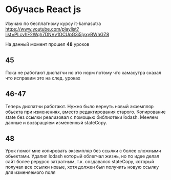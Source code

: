 # Обучась React js

Изучаю по бесплатному курсу it-kamasutra  
https://www.youtube.com/playlist?list=PLcvhF2Wqh7DNVy1OCUpG3i5lyxyBWhGZ8  
  
На данный момент прошел **48** уроков  
  
  
## 45  
Пока не работают диспатчи но это норм потому что камасутра сказал что исправим это на след. уроках
  
  
## 46-47  
Теперь диспатчи работают. Нужно было вернуть новый экземпляр обьекта при изменениях, вместо редактирования старого. Копирование state без ссылки реализовал с помощью библиотеки lodash. Меняем данные и возвращяем измененный stateCopy.
  
## 48  
Урок помог мне копировать экземпляр без ссылки с более сложными обьектами. Удалил lodash который облегчал жизнь, но по идее делал сайт более рерурсо затратным, т.к. создавался stateCopy, который получал все ссылки новые, хотя должен был получить новую ссылку для изменяемого поля

